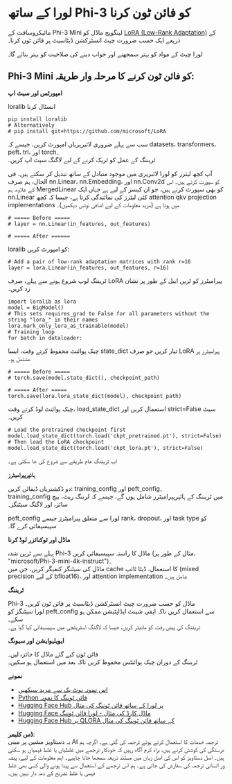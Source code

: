 # **لورا کے ساتھ Phi-3 کو فائن ٹون کرنا**

مائیکروسافٹ کے Phi-3 Mini لینگویج ماڈل کو [LoRA (Low-Rank Adaptation)](https://github.com/microsoft/LoRA?WT.mc_id=aiml-138114-kinfeylo) کے ذریعے ایک حسب ضرورت چیٹ انسٹرکشن ڈیٹاسیٹ پر فائن ٹون کرنا۔

لورا چیٹ کے مواد کو بہتر سمجھنے اور جواب دینے کی صلاحیت کو بہتر بنائے گا۔

## Phi-3 Mini کو فائن ٹون کرنے کا مرحلہ وار طریقہ:

**امپورٹس اور سیٹ اپ**

loralib انسٹال کرنا

```
pip install loralib
# Alternatively
# pip install git+https://github.com/microsoft/LoRA

```

سب سے پہلے ضروری لائبریریاں امپورٹ کریں، جیسے کہ datasets، transformers، peft، trl، اور torch۔  
ٹریننگ کے عمل کو ٹریک کرنے کے لیے لاگنگ سیٹ اپ کریں۔

آپ کچھ لیئرز کو لورا لائبریری میں موجود متبادل کے ساتھ تبدیل کر سکتے ہیں۔ فی الحال، ہم صرف nn.Linear، nn.Embedding، اور nn.Conv2d کو سپورٹ کرتے ہیں۔ اس کے علاوہ، ہم MergedLinear کو بھی سپورٹ کرتے ہیں، جو ان کیسز کے لیے ہے جہاں ایک nn.Linear کئی لیئرز کی نمائندگی کرتا ہے، جیسا کہ کچھ attention qkv projection implementations میں ہوتا ہے (مزید معلومات کے لیے اضافی نوٹس دیکھیں)۔

```
# ===== Before =====
# layer = nn.Linear(in_features, out_features)
```

```
# ===== After ======
```

loralib کو امپورٹ کریں:

```
# Add a pair of low-rank adaptation matrices with rank r=16
layer = lora.Linear(in_features, out_features, r=16)
```

ٹریننگ لوپ شروع ہونے سے پہلے، صرف LoRA پیرامیٹرز کو ٹرین ایبل کے طور پر نشان زد کریں۔

```
import loralib as lora
model = BigModel()
# This sets requires_grad to False for all parameters without the string "lora_" in their names
lora.mark_only_lora_as_trainable(model)
# Training loop
for batch in dataloader:
```

چیک پوائنٹ محفوظ کرتے وقت، ایسا state_dict تیار کریں جو صرف LoRA پیرامیٹرز پر مشتمل ہو۔

```
# ===== Before =====
# torch.save(model.state_dict(), checkpoint_path)
```  
```
# ===== After =====
torch.save(lora.lora_state_dict(model), checkpoint_path)
```

چیک پوائنٹ لوڈ کرتے وقت، load_state_dict استعمال کریں اور strict=False سیٹ کریں۔

```
# Load the pretrained checkpoint first
model.load_state_dict(torch.load('ckpt_pretrained.pt'), strict=False)
# Then load the LoRA checkpoint
model.load_state_dict(torch.load('ckpt_lora.pt'), strict=False)
```

اب ٹریننگ عام طریقے سے شروع کی جا سکتی ہے۔

**ہائپرپیرامیٹرز**

دو ڈکشنریاں ڈیفائن کریں: training_config اور peft_config۔  
training_config میں ٹریننگ کے ہائپرپیرامیٹرز شامل ہوں گے، جیسے کہ لرننگ ریٹ، بیچ سائز، اور لاگنگ سیٹنگز۔

peft_config لورا سے متعلق پیرامیٹرز جیسے rank، dropout، اور task type کو سپیسیفائی کرے گا۔

**ماڈل اور ٹوکنائزر لوڈ کرنا**

پہلے سے ٹرین شدہ Phi-3 ماڈل کا راستہ سپیسیفائی کریں (مثال کے طور پر، "microsoft/Phi-3-mini-4k-instruct")۔  
ماڈل کی سیٹنگز کنفیگر کریں، جن میں cache کا استعمال، ڈیٹا ٹائپ (mixed precision کے لیے bfloat16)، اور attention implementation شامل ہیں۔

**ٹریننگ**

Phi-3 ماڈل کو حسب ضرورت چیٹ انسٹرکشن ڈیٹاسیٹ پر فائن ٹون کریں۔  
لورا سیٹنگز کو peft_config سے استعمال کریں تاکہ ایفی شینٹ ایڈاپٹیشن ممکن ہو سکے۔  
ٹریننگ کی پیش رفت کو مانیٹر کریں، جیسا کہ لاگنگ اسٹریٹجی میں سپیسیفائی کیا گیا ہے۔

**ایویلیوایشن اور سیونگ**

فائن ٹون کیے گئے ماڈل کا جائزہ لیں۔  
ٹریننگ کے دوران چیک پوائنٹس محفوظ کریں تاکہ بعد میں استعمال ہو سکیں۔

**نمونے**
- [اس نمونہ نوٹ بک سے مزید سیکھیں](../../../../code/03.Finetuning/Phi_3_Inference_Finetuning.ipynb)
- [Python فائن ٹوننگ کا نمونہ](../../../../code/03.Finetuning/FineTrainingScript.py)
- [Hugging Face Hub پر لورا کے ساتھ فائن ٹوننگ کی مثال](../../../../code/03.Finetuning/Phi-3-finetune-lora-python.ipynb)
- [Hugging Face ماڈل کارڈ کی مثال - لورا فائن ٹوننگ](https://huggingface.co/microsoft/Phi-3-mini-4k-instruct/blob/main/sample_finetune.py)
- [Hugging Face Hub پر QLORA کے ساتھ فائن ٹوننگ کی مثال](../../../../code/03.Finetuning/Phi-3-finetune-qlora-python.ipynb)

**ڈس کلیمر**:  
یہ دستاویز مشین پر مبنی AI ترجمہ خدمات کا استعمال کرتے ہوئے ترجمہ کی گئی ہے۔ اگرچہ ہم درستگی کی کوشش کرتے ہیں، براہ کرم آگاہ رہیں کہ خودکار ترجمے میں غلطیاں یا غلط فہمیاں ہو سکتی ہیں۔ اصل دستاویز کو اس کی اصل زبان میں مستند ذریعہ سمجھا جانا چاہیے۔ اہم معلومات کے لیے، پیشہ ور انسانی ترجمہ کی سفارش کی جاتی ہے۔ ہم اس ترجمے کے استعمال سے پیدا ہونے والی کسی بھی غلط فہمی یا غلط تشریح کے ذمہ دار نہیں ہیں۔